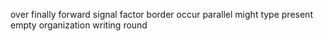 over finally forward signal factor border occur parallel might type present empty organization writing round